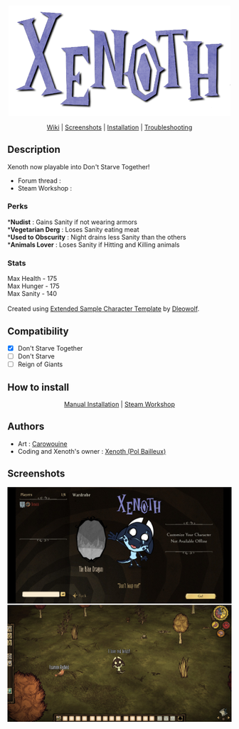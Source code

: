 <p align="center">
  <img src="https://raw.githubusercontent.com/Xenoth/XenothDST/master/images/names_xenoth.png" width="500"/>
</p>

<p align="center">
  <a href="https://github.com/Xenoth/XenothDST/wiki">Wiki</a> |
  <a href="https://github.com/Xenoth/XenothDST/tree/screenshots">Screenshots</a> |
  <a href="https://github.com/Xenoth/XenothDST/wiki/Installation">Installation</a> |
  <a href="https://github.com/Xenoth/XenothDST/wiki/Troubleshooting">Troubleshooting</a>
</p>

## Description

<p>
  Xenoth now playable into Don't Starve Together!
</p>

* Forum thread :
* Steam Workshop :

### Perks
***Nudist** : Gains Sanity if not wearing armors<br>
***Vegetarian Derg** : Loses Sanity eating meat<br>
***Used to Obscurity** : Night drains less Sanity than the others<br>
***Animals Lover** : Loses Sanity if Hitting and Killing animals<br>
### Stats
Max Health - 175<br>
Max Hunger - 175<br>
Max Sanity - 140<br>
<br>
Created using [Extended Sample Character Template](https://forums.kleientertainment.com/topic/46849-tutorial-using-extended-sample-character-template/ "ESCT's Tutorial") by [Dleowolf](https://forums.kleientertainment.com/profile/465133-dleowolf/).

## Compatibility
- [x] Don't Starve Together
- [ ] Don't Starve
- [ ] Reign of Giants
## How to install
<p align="center">
  <a href="https://github.com/Xenoth/XenothDST/wiki/Installation#manual-installation">Manual Installation</a> |
  <a href="https://github.com/Xenoth/XenothDST/wiki/Installation#steam-workshop">Steam Workshop</a>
</p>

## Authors
* Art : [Carowouine](https://furaffinity.net/user/carowouine)
* Coding and Xenoth's owner : [Xenoth (Pol Bailleux)](https://github.com/Xenoth)

## Screenshots
![Menu Screenshot](https://raw.githubusercontent.com/Xenoth/XenothDST/screenshots/screenshot_menu.jpg)
![Ingame Screenshot](https://raw.githubusercontent.com/Xenoth/XenothDST/screenshots/screenshot_ingame.jpg)
